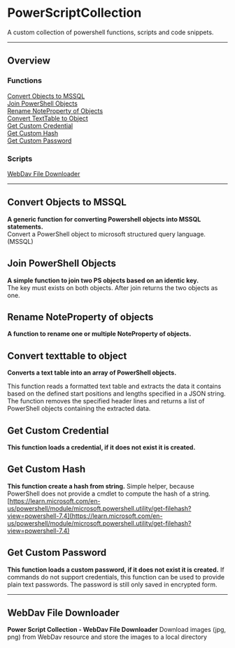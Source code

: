 # PowerScriptCollection 

A custom collection of powershell functions, scripts and code snippets.  

---

## Overview

### Functions

[Convert Objects to MSSQL](#convert-objects-to-mssql)  
[Join PowerShell Objects](#join-powershell-objects)  
[Rename NoteProperty of Objects](#rename-noteproperty-of-objects)  
[Convert TextTable to Object](#convert-texttable-to-object)  
[Get Custom Credential](#get-custom-credential)  
[Get Custom Hash](#get-custom-hash)  
[Get Custom Password](#get-custom-password)  

### Scripts

[WebDav File Downloader](#webdav-file-downloader)  

---

## Convert Objects to MSSQL

__A generic function for converting Powershell objects into MSSQL statements.__  
Convert a PowerShell object to microsoft structured query language. (MSSQL)



## Join PowerShell Objects

__A simple function to join two PS objects based on an identic key.__  
The key must exists on both objects. After join returns the two objects as one.



## Rename NoteProperty of objects

__A function to rename one or multiple NoteProperty of objects.__



## Convert texttable to object

__Converts a text table into an array of PowerShell objects.__  

This function reads a formatted text table and extracts the data it contains
based on the defined start positions and lengths specified in a JSON string.
The function removes the specified header lines and returns a list of
PowerShell objects containing the extracted data.



## Get Custom Credential

__This function loads a credential, if it does not exist it is created.__



## Get Custom Hash

__This function create a hash from string.__
Simple helper, because PowerShell does not provide a cmdlet to compute the hash of a string.
[https://learn.microsoft.com/en-us/powershell/module/microsoft.powershell.utility/get-filehash?view=powershell-7.4](https://learn.microsoft.com/en-us/powershell/module/microsoft.powershell.utility/get-filehash?view=powershell-7.4)


## Get Custom Password

__This function loads a custom password, if it does not exist it is created.__
If commands do not support credentials, this function can be used to provide plain text passwords. 
The password is still only saved in encrypted form.

---

## WebDav File Downloader

__Power Script Collection - WebDav File Downloader__
Download images (jpg, png) from WebDav resource and store the images to a local directory